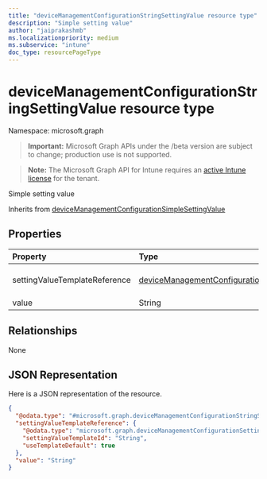 ```yaml
---
title: "deviceManagementConfigurationStringSettingValue resource type"
description: "Simple setting value"
author: "jaiprakashmb"
ms.localizationpriority: medium
ms.subservice: "intune"
doc_type: resourcePageType
---
```


# deviceManagementConfigurationStringSettingValue resource type

Namespace: microsoft.graph

> **Important:** Microsoft Graph APIs under the /beta version are subject to change; production use is not supported.

> **Note:** The Microsoft Graph API for Intune requires an [active Intune license](https://go.microsoft.com/fwlink/?linkid=839381) for the tenant.

Simple setting value


Inherits from [deviceManagementConfigurationSimpleSettingValue](../resources/intune-shared-devicemanagementconfigurationsimplesettingvalue.md)

## Properties
|Property|Type|Description|
|:---|:---|:---|
|settingValueTemplateReference|[deviceManagementConfigurationSettingValueTemplateReference](../resources/intune-shared-devicemanagementconfigurationsettingvaluetemplatereference.md)|Setting value template reference Inherited from [deviceManagementConfigurationSettingValue](../resources/intune-shared-devicemanagementconfigurationsettingvalue.md)|
|value|String|Value of the string setting.|

## Relationships
None

## JSON Representation
Here is a JSON representation of the resource.
<!-- {
  "blockType": "resource",
  "@odata.type": "microsoft.graph.deviceManagementConfigurationStringSettingValue"
}
-->
``` json
{
  "@odata.type": "#microsoft.graph.deviceManagementConfigurationStringSettingValue",
  "settingValueTemplateReference": {
    "@odata.type": "microsoft.graph.deviceManagementConfigurationSettingValueTemplateReference",
    "settingValueTemplateId": "String",
    "useTemplateDefault": true
  },
  "value": "String"
}
```